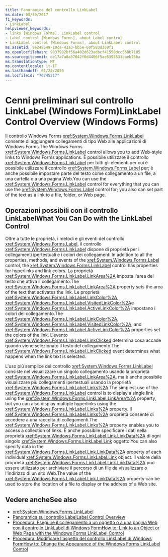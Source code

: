 ```yaml
---
title: Panoramica del controllo LinkLabel
ms.date: 03/30/2017
f1_keywords:
- LinkLabel
helpviewer_keywords:
- links [Windows Forms], LinkLabel control
- Label control [Windows Forms], about Label control
- LinkLabel control [Windows Forms], about LinkLabel control
ms.assetid: 9e248549-10ca-43a3-bb5e-60f583d369f1
ms.openlocfilehash: 9837902bf56a402d623adbcf41558dcc568b7105
ms.sourcegitcommit: de17a7a0a37042f0d4406f5ae5393531caeb25ba
ms.translationtype: MT
ms.contentlocale: it-IT
ms.lasthandoff: 01/24/2020
ms.locfileid: "76745217"
---
```

# <a name="linklabel-control-overview-windows-forms"></a><span data-ttu-id="b3fd2-102">Cenni preliminari sul controllo LinkLabel (Windows Form)</span><span class="sxs-lookup"><span data-stu-id="b3fd2-102">LinkLabel Control Overview (Windows Forms)</span></span>
<span data-ttu-id="b3fd2-103">Il controllo Windows Forms <xref:System.Windows.Forms.LinkLabel> consente di aggiungere collegamenti di tipo Web alle applicazioni di Windows Forms.</span><span class="sxs-lookup"><span data-stu-id="b3fd2-103">The Windows Forms <xref:System.Windows.Forms.LinkLabel> control allows you to add Web-style links to Windows Forms applications.</span></span> <span data-ttu-id="b3fd2-104">È possibile utilizzare il controllo <xref:System.Windows.Forms.LinkLabel> per tutti gli elementi per cui è possibile utilizzare il controllo <xref:System.Windows.Forms.Label> per; è anche possibile impostare parte del testo come collegamento a un file, a una cartella o a una pagina Web.</span><span class="sxs-lookup"><span data-stu-id="b3fd2-104">You can use the <xref:System.Windows.Forms.LinkLabel> control for everything that you can use the <xref:System.Windows.Forms.Label> control for; you also can set part of the text as a link to a file, folder, or Web page.</span></span>  
  
## <a name="what-you-can-do-with-the-linklabel-control"></a><span data-ttu-id="b3fd2-105">Operazioni possibili con il controllo LinkLabel</span><span class="sxs-lookup"><span data-stu-id="b3fd2-105">What You Can Do with the LinkLabel Control</span></span>  
 <span data-ttu-id="b3fd2-106">Oltre a tutte le proprietà, i metodi e gli eventi del controllo <xref:System.Windows.Forms.Label>, il controllo <xref:System.Windows.Forms.LinkLabel> dispone di proprietà per i collegamenti ipertestuali e i colori dei collegamenti.</span><span class="sxs-lookup"><span data-stu-id="b3fd2-106">In addition to all the properties, methods, and events of the <xref:System.Windows.Forms.Label> control, the <xref:System.Windows.Forms.LinkLabel> control has properties for hyperlinks and link colors.</span></span> <span data-ttu-id="b3fd2-107">La proprietà <xref:System.Windows.Forms.LinkLabel.LinkArea%2A> imposta l'area del testo che attiva il collegamento.</span><span class="sxs-lookup"><span data-stu-id="b3fd2-107">The <xref:System.Windows.Forms.LinkLabel.LinkArea%2A> property sets the area of the text that activates the link.</span></span> <span data-ttu-id="b3fd2-108">Le proprietà <xref:System.Windows.Forms.LinkLabel.LinkColor%2A>, <xref:System.Windows.Forms.LinkLabel.VisitedLinkColor%2A>e <xref:System.Windows.Forms.LinkLabel.ActiveLinkColor%2A> impostano i colori del collegamento.</span><span class="sxs-lookup"><span data-stu-id="b3fd2-108">The <xref:System.Windows.Forms.LinkLabel.LinkColor%2A>, <xref:System.Windows.Forms.LinkLabel.VisitedLinkColor%2A>, and <xref:System.Windows.Forms.LinkLabel.ActiveLinkColor%2A> properties set the colors of the link.</span></span> <span data-ttu-id="b3fd2-109">L'evento <xref:System.Windows.Forms.LinkLabel.LinkClicked> determina cosa accade quando viene selezionato il testo del collegamento.</span><span class="sxs-lookup"><span data-stu-id="b3fd2-109">The <xref:System.Windows.Forms.LinkLabel.LinkClicked> event determines what happens when the link text is selected.</span></span>  
  
 <span data-ttu-id="b3fd2-110">L'uso più semplice del controllo <xref:System.Windows.Forms.LinkLabel> consiste nel visualizzare un singolo collegamento usando la proprietà <xref:System.Windows.Forms.LinkLabel.LinkArea%2A>, ma è anche possibile visualizzare più collegamenti ipertestuali usando la proprietà <xref:System.Windows.Forms.LinkLabel.Links%2A>.</span><span class="sxs-lookup"><span data-stu-id="b3fd2-110">The simplest use of the <xref:System.Windows.Forms.LinkLabel> control is to display a single link using the <xref:System.Windows.Forms.LinkLabel.LinkArea%2A> property, but you can also display multiple hyperlinks using the <xref:System.Windows.Forms.LinkLabel.Links%2A> property.</span></span> <span data-ttu-id="b3fd2-111">Il <xref:System.Windows.Forms.LinkLabel.Links%2A> proprietà consente di accedere a una raccolta di collegamenti.</span><span class="sxs-lookup"><span data-stu-id="b3fd2-111">The <xref:System.Windows.Forms.LinkLabel.Links%2A> property enables you to access a collection of links.</span></span> <span data-ttu-id="b3fd2-112">È anche possibile specificare i dati nella proprietà <xref:System.Windows.Forms.LinkLabel.Link.LinkData%2A> di ogni singolo <xref:System.Windows.Forms.LinkLabel.Link> oggetto.</span><span class="sxs-lookup"><span data-stu-id="b3fd2-112">You can also specify data in the <xref:System.Windows.Forms.LinkLabel.Link.LinkData%2A> property of each individual <xref:System.Windows.Forms.LinkLabel.Link> object.</span></span> <span data-ttu-id="b3fd2-113">Il valore della proprietà <xref:System.Windows.Forms.LinkLabel.Link.LinkData%2A> può essere utilizzato per archiviare il percorso di un file da visualizzare o l'indirizzo di un sito Web.</span><span class="sxs-lookup"><span data-stu-id="b3fd2-113">The value of the <xref:System.Windows.Forms.LinkLabel.Link.LinkData%2A> property can be used to store the location of a file to display or the address of a Web site.</span></span>  
  
## <a name="see-also"></a><span data-ttu-id="b3fd2-114">Vedere anche</span><span class="sxs-lookup"><span data-stu-id="b3fd2-114">See also</span></span>

- <xref:System.Windows.Forms.LinkLabel>
- [<span data-ttu-id="b3fd2-115">Panoramica sul controllo Label</span><span class="sxs-lookup"><span data-stu-id="b3fd2-115">Label Control Overview</span></span>](label-control-overview-windows-forms.md)
- [<span data-ttu-id="b3fd2-116">Procedura: Eseguire il collegamento a un oggetto o a una pagina Web con il controllo LinkLabel di Windows Form</span><span class="sxs-lookup"><span data-stu-id="b3fd2-116">How to: Link to an Object or Web Page with the Windows Forms LinkLabel Control</span></span>](link-to-an-object-or-web-page-with-wf-linklabel-control.md)
- [<span data-ttu-id="b3fd2-117">Procedura: Modificare l'aspetto del controllo LinkLabel di Windows Form</span><span class="sxs-lookup"><span data-stu-id="b3fd2-117">How to: Change the Appearance of the Windows Forms LinkLabel Control</span></span>](how-to-change-the-appearance-of-the-windows-forms-linklabel-control.md)
